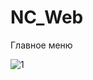 # NC_Web

Главное меню 

![1](https://user-images.githubusercontent.com/44875402/48510128-fedb6e80-e863-11e8-90a6-eb216fad76d2.png)
